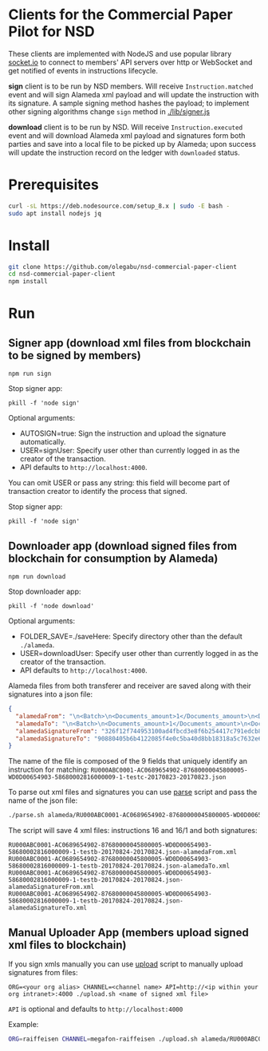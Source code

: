 
# Clients for the Commercial Paper Pilot for NSD

These clients are implemented with NodeJS and use popular library [socket.io](https://socket.io/) to connect
to members' API servers over http or WebSocket and get notified of events in instructions lifecycle.

**sign** client is to be run by NSD members. Will receive `Instruction.matched` event and will sign Alameda xml payload 
and will update the instruction with its signature.
A sample signing method hashes the payload; to implement other signing algorithms 
change `sign` method in [./lib/signer.js](./lib/signer.js) 

**download** client is to be run by NSD. Will receive `Instruction.executed` event and will download Alameda xml payload
and signatures form both parties and save into a local file to be picked up by Alameda; upon success 
will update the instruction record on the ledger with `downloaded` status.

Prerequisites
==========

```bash
curl -sL https://deb.nodesource.com/setup_8.x | sudo -E bash -
sudo apt install nodejs jq
```

Install
==========

```bash
git clone https://github.com/olegabu/nsd-commercial-paper-client
cd nsd-commercial-paper-client
npm install
```

Run
===

Signer app (download xml files from blockchain to be signed by members)
-----------
`npm run sign`

Stop signer app:

`pkill -f 'node sign'` 

Optional arguments:

- AUTOSIGN=true: Sign the instruction and upload the signature automatically.
- USER=signUser: Specify user other than currently logged in as the creator of the transaction.
- API defaults to `http://localhost:4000`.

You can omit USER or pass any string: this field will become part of transaction creator to identify the process that signed.

Stop signer app:

`pkill -f 'node sign'` 

Downloader app (download signed files from blockchain for consumption by Alameda)
-------------- 
`npm run download`

Stop downloader app:

`pkill -f 'node download'` 

Optional arguments:

- FOLDER_SAVE=./saveHere: Specify directory other than the default `./alameda`.
- USER=downloadUser: Specify user other than currently logged in as the creator of the transaction.
- API defaults to `http://localhost:4000`.

Alameda files from both transferer and receiver are saved along with their signatures into a json file:

```json
{
  "alamedaFrom": "\n<Batch>\n<Documents_amount>1</Documents_amount>\n<Document DOC_ID=\"1\" version=\"7\">\n<ORDER_HEADER>\n<deposit_c>NDC000000000</deposit_c>\n<contrag_c>CA9861913023</contrag_c>\n<contr_d_id>100</contr_d_id>\n<createdate>2017-08-23</createdate>\n<order_t_id>16</order_t_id>\n<execute_dt>2017-08-23</execute_dt>\n<expirat_dt>2017-08-24 23:59:59</expirat_dt>\n</ORDER_HEADER>\n<MF010>\n<dep_acc_c>AC0689654902</dep_acc_c>\n<sec_c>87680000045800005</sec_c>\n<deponent_c>CA9861913023</deponent_c>\n<corr_acc_c>WD0D00654903</corr_acc_c>\n<corr_sec_c>58680002816000009</corr_sec_c>\n<corr_code>DE000DB7HWY7</corr_code>\n<based_on>1000</based_on>\n<based_numb>10000</based_numb>\n<based_date>2017-08-23</based_date>\n<securities><security>\n<security_c>RU000ABC0001</security_c>\n<security_q>1</security_q>\n</security>\n</securities>\n<deal_reference>testc</deal_reference>\n<date_deal>2017-08-23</date_deal>\n</MF010>\n</Document>\n</Batch>\n",
  "alamedaTo": "\n<Batch>\n<Documents_amount>1</Documents_amount>\n<Document DOC_ID=\"1\" version=\"7\">\n<ORDER_HEADER>\n<deposit_c>NDC000000000</deposit_c>\n<contrag_c>DE000DB7HWY7</contrag_c>\n<contr_d_id>200</contr_d_id>\n<createdate>2017-08-23</createdate>\n<order_t_id>16/1</order_t_id>\n<execute_dt>2017-08-23</execute_dt>\n<expirat_dt>2017-08-24 23:59:59</expirat_dt>\n</ORDER_HEADER>\n<MF010>\n<dep_acc_c>AC0689654902</dep_acc_c>\n<sec_c>87680000045800005</sec_c>\n<deponent_c>CA9861913023</deponent_c>\n<corr_acc_c>WD0D00654903</corr_acc_c>\n<corr_sec_c>58680002816000009</corr_sec_c>\n<corr_code>DE000DB7HWY7</corr_code>\n<based_on>2000</based_on>\n<based_numb>20000</based_numb>\n<based_date>2017-08-22</based_date>\n<securities><security>\n<security_c>RU000ABC0001</security_c>\n<security_q>1</security_q>\n</security>\n</securities>\n<deal_reference>testc</deal_reference>\n<date_deal>2017-08-23</date_deal>\n</MF010>\n</Document>\n</Batch>\n",
  "alamedaSignatureFrom": "326f12f744953100ad4fbcd3e8f6b254417c791edcb8d6b37b0f47dba60145e1",
  "alamedaSignatureTo": "90880405b6b4122085f4e0c5ba40d8bb18318a5c7632e683d56d2bfd5493cabb"
}
```

The name of the file is composed of the 9 fields that uniquely identify an instruction for matching:
`RU000ABC0001-AC0689654902-87680000045800005-WD0D00654903-58680002816000009-1-testc-20170823-20170823.json`

To parse out xml files and signatures you can use [parse](./parse.sh) script and pass the name of the json file:

```bash
./parse.sh alameda/RU000ABC0001-AC0689654902-87680000045800005-WD0D00654903-58680002816000009-1-testb-20170824-20170824.json
``` 

The script will save 4 xml files: instructions 16 and 16/1 and both signatures:

```
RU000ABC0001-AC0689654902-87680000045800005-WD0D00654903-58680002816000009-1-testb-20170824-20170824.json-alamedaFrom.xml
RU000ABC0001-AC0689654902-87680000045800005-WD0D00654903-58680002816000009-1-testb-20170824-20170824.json-alamedaTo.xml
RU000ABC0001-AC0689654902-87680000045800005-WD0D00654903-58680002816000009-1-testb-20170824-20170824.json-alamedaSignatureFrom.xml
RU000ABC0001-AC0689654902-87680000045800005-WD0D00654903-58680002816000009-1-testb-20170824-20170824.json-alamedaSignatureTo.xml
```  

Manual Uploader App (members upload signed xml files to blockchain)
-----------

If you sign xmls manually you can use [upload](./upload.sh) script to manually upload signatures from files:

```
ORG=<your org alias> CHANNEL=<channel name> API=http://<ip within your org intranet>:4000 ./upload.sh <name of signed xml file> 
```

`API` is optional and defaults to `http://localhost:4000` 

Example:

```bash
ORG=raiffeisen CHANNEL=megafon-raiffeisen ./upload.sh alameda/RU000ABC0001-AC0689654902-87680000045800005-WD0D00654903-58680002816000009-1-testa-20170824-20170824.xml 
```


